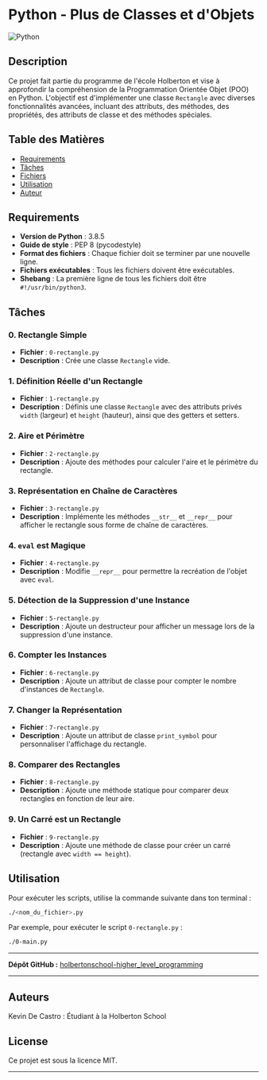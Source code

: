 # Python - Plus de Classes et d'Objets

![Python](https://img.shields.io/badge/Python-3.8.5-blue.svg)

## Description

Ce projet fait partie du programme de l'école Holberton et vise à approfondir la compréhension de la Programmation Orientée Objet (POO) en Python. L'objectif est d'implémenter une classe `Rectangle` avec diverses fonctionnalités avancées, incluant des attributs, des méthodes, des propriétés, des attributs de classe et des méthodes spéciales.

## Table des Matières

- [Requirements](#requirements)
- [Tâches](#tâches)
- [Fichiers](#fichiers)
- [Utilisation](#utilisation)
- [Auteur](#auteur)

## Requirements

- **Version de Python** : 3.8.5
- **Guide de style** : PEP 8 (pycodestyle)
- **Format des fichiers** : Chaque fichier doit se terminer par une nouvelle ligne.
- **Fichiers exécutables** : Tous les fichiers doivent être exécutables.
- **Shebang** : La première ligne de tous les fichiers doit être `#!/usr/bin/python3`.

## Tâches

### 0. Rectangle Simple
- **Fichier** : `0-rectangle.py`
- **Description** : Crée une classe `Rectangle` vide.

### 1. Définition Réelle d'un Rectangle
- **Fichier** : `1-rectangle.py`
- **Description** : Définis une classe `Rectangle` avec des attributs privés `width` (largeur) et `height` (hauteur), ainsi que des getters et setters.

### 2. Aire et Périmètre
- **Fichier** : `2-rectangle.py`
- **Description** : Ajoute des méthodes pour calculer l'aire et le périmètre du rectangle.

### 3. Représentation en Chaîne de Caractères
- **Fichier** : `3-rectangle.py`
- **Description** : Implémente les méthodes `__str__` et `__repr__` pour afficher le rectangle sous forme de chaîne de caractères.

### 4. `eval` est Magique
- **Fichier** : `4-rectangle.py`
- **Description** : Modifie `__repr__` pour permettre la recréation de l'objet avec `eval`.

### 5. Détection de la Suppression d'une Instance
- **Fichier** : `5-rectangle.py`
- **Description** : Ajoute un destructeur pour afficher un message lors de la suppression d'une instance.

### 6. Compter les Instances
- **Fichier** : `6-rectangle.py`
- **Description** : Ajoute un attribut de classe pour compter le nombre d'instances de `Rectangle`.

### 7. Changer la Représentation
- **Fichier** : `7-rectangle.py`
- **Description** : Ajoute un attribut de classe `print_symbol` pour personnaliser l'affichage du rectangle.

### 8. Comparer des Rectangles
- **Fichier** : `8-rectangle.py`
- **Description** : Ajoute une méthode statique pour comparer deux rectangles en fonction de leur aire.

### 9. Un Carré est un Rectangle
- **Fichier** : `9-rectangle.py`
- **Description** : Ajoute une méthode de classe pour créer un carré (rectangle avec `width == height`).


## Utilisation

Pour exécuter les scripts, utilise la commande suivante dans ton terminal :

```bash
./<nom_du_fichier>.py
```

Par exemple, pour exécuter le script `0-rectangle.py` :

```bash
./0-main.py
```

---

**Dépôt GitHub :** [holbertonschool-higher_level_programming](https://github.com/Kevindecastro/holbertonschool-higher_level_programming/tree/main/python-more_classes)

---

## Auteurs

Kevin De Castro : Étudiant à la Holberton School

## License

Ce projet est sous la licence MIT.

---
